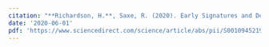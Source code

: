 ```yaml
---
citation: "**Richardson, H.**, Saxe, R. (2020). Early Signatures and Developmental Change in Brain Regions for Theory of Mind. In J. Rubenstein & P. Rakic (Eds.). <i>Neural Circuit and Cognitive Development</i>, Second Edition, Volume 2."
date: '2020-06-01'
pdf: 'https://www.sciencedirect.com/science/article/abs/pii/S0010945219304071?via%3Dihub'
---
```


